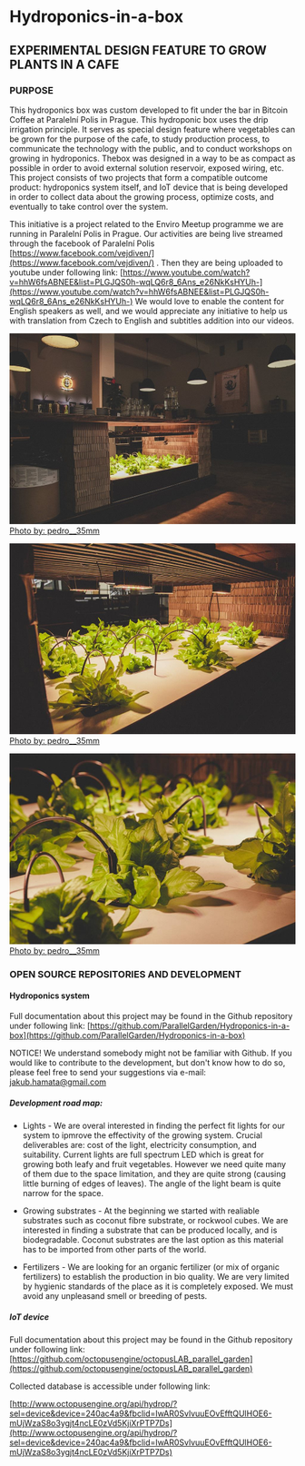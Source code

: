 # Hydroponics-in-a-box

## EXPERIMENTAL DESIGN FEATURE TO GROW PLANTS IN A CAFE

### PURPOSE

This hydroponics box was custom developed to fit under the bar in Bitcoin Coffee at Paralelní Polis in Prague. This hydroponic box uses the drip irrigation principle. It serves as special design feature where vegetables can be grown for the purpose of the cafe, to study production process, to communicate the technology with the public, and to conduct workshops on growing in hydroponics. Thebox was designed in a way to be as compact as possible in order to avoid external solution reservoir, exposed wiring, etc. This project consists of two projects that form a compatible outcome product: hydroponics system itself, and IoT device that is being developed in order to collect data about the growing process, optimize costs, and eventually to take control over the system.

This initiative is a project related to the Enviro Meetup programme we are running in Paralelní Polis in Prague. Our activities are being live streamed through the facebook of Paralelní Polis [https://www.facebook.com/vejdiven/](https://www.facebook.com/vejdiven/) . Then they are being uploaded to youtube under following link: [https://www.youtube.com/watch?v=hhW6fsABNEE&list=PLGJQS0h-wqLQ6r8_6Ans_e26NkKsHYUh-](https://www.youtube.com/watch?v=hhW6fsABNEE&list=PLGJQS0h-wqLQ6r8_6Ans_e26NkKsHYUh-) We would love to enable the content for English speakers as well, and we would appreciate any initiative to help us with translation from Czech to English and subtitles addition into our videos.

![](images/Pic1.jpg)
[Photo by: pedro__35mm](https://www.instagram.com/pedro__35mm/)

![](images/Pic2.jpg)
[Photo by: pedro__35mm](https://www.instagram.com/pedro__35mm/)

![](images/Pic3.jpg)
[Photo by: pedro__35mm](https://www.instagram.com/pedro__35mm/)

### OPEN SOURCE REPOSITORIES AND DEVELOPMENT

#### Hydroponics system

Full documentation about this project may be found in the Github repository under following link:  [https://github.com/ParallelGarden/Hydroponics-in-a-box](https://github.com/ParallelGarden/Hydroponics-in-a-box) 

NOTICE! We understand somebody might not be familiar with Github. If you would like to contribute to the development, but don't know how to do so, please feel free to send your suggestions via e-mail: jakub.hamata@gmail.com

##### Development road map:

* Lights - We are overal interested in finding the perfect fit lights for our system to ipmrove the effectivity of the growing system. Crucial deliverables are: cost of the light, electricity consumption, and suitability. Current lights are full spectrum LED which is great for growing both leafy and fruit vegetables. However we need quite many of them due to the space limitation, and they are quite strong (causing little burning of edges of leaves). The angle of the light beam is quite narrow for the space.

* Growing substrates - At the beginning we started with realiable substrates such as coconut fibre substrate, or rockwool cubes. We are interested in finding a substrate that can be produced locally, and is biodegradable. Coconut substrates are the last option as this material has to be imported from other parts of the world.

* Fertilizers - We are looking for an organic fertilizer (or mix of organic fertilizers) to establish the production in bio quality. We are very limited by hygienic standards of the place as it is completely exposed. We must avoid any unpleasand smell or breeding of pests.



##### IoT device

Full documentation about this project may be found in the Github repository under following link:[https://github.com/octopusengine/octopusLAB_parallel_garden](https://github.com/octopusengine/octopusLAB_parallel_garden)

Collected database is accessible under following link:

[http://www.octopusengine.org/api/hydrop/?sel=device&device=240ac4a9&fbclid=IwAR0SvlvuuEOvEfftQUlHOE6-mUjWzaS8o3ygjt4ncLE0zVd5KjiXrPTP7Ds](http://www.octopusengine.org/api/hydrop/?sel=device&device=240ac4a9&fbclid=IwAR0SvlvuuEOvEfftQUlHOE6-mUjWzaS8o3ygjt4ncLE0zVd5KjiXrPTP7Ds)
